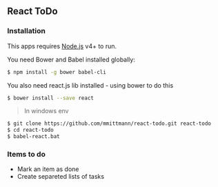 ## React ToDo

### Installation

This apps requires [Node.js](https://nodejs.org/) v4+ to run.

You need Bower and Babel installed globally:

```sh
$ npm install -g bower babel-cli
```

You also need react.js lib installed - using bower to do this

```sh
$ bower install --save react
```

>In windows env

```sh
$ git clone https://github.com/mmittmann/react-todo.git react-todo
$ cd react-todo
$ babel-react.bat
```

###  Items to do

* Mark an item as done
* Create separeted lists of tasks

